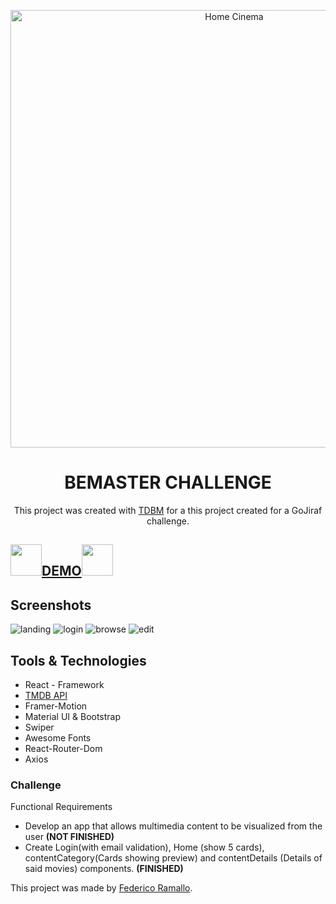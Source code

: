 <p align="center">
    <img alt="Home Cinema" src="https://fontmeme.com/permalink/220824/21ad60813ead7f189384e600cde2bd44.png" width="700">
</p>

<div align="center">

<div align="center">
  <h1>BEMASTER CHALLENGE</h1> 
  <p align="center">
    This project was created with <a href="https://swapi.dev">TDBM</a> for a this project created for a GoJiraf challenge.
  </p>
</div>

</div>

## <img src="https://cdn.icon-icons.com/icons2/3063/PNG/512/popcorn_cinema_icon_190843.png" width="50px"/><a href="https://netflix-ramallo.netlify.app/" target="_blank">DEMO</a><img src="https://cdn.icon-icons.com/icons2/3063/PNG/512/popcorn_cinema_icon_190843.png" width="50px"/>
## Screenshots
<img src="https://i.ibb.co/RNgxG5F/Proyecto1.png" target="_blank" alt="landing"/>
<img src="https://i.ibb.co/p47s1Mp/Proyecto2.png" target="_blank" alt="login"/>
<img src="https://i.ibb.co/qYML5Gm/Proyecto3.png" target="_blank" alt="browse"/>
<img src="https://i.ibb.co/60MH3Wk/Proyecto4.png" target="_blank" alt="edit"/>


## Tools & Technologies 
- React - Framework
- [TMDB API](https://www.themoviedb.org/) 
- Framer-Motion
- Material UI & Bootstrap
- Swiper
- Awesome Fonts
- React-Router-Dom
- Axios

### Challenge

Functional Requirements

* Develop an app that allows multimedia content to be visualized from the user **(NOT FINISHED)**
* Create Login(with email validation), Home (show 5 cards), contentCategory(Cards showing preview) and contentDetails (Details of said movies) components. **(FINISHED)**


This project was made by [Federico Ramallo](https://github.com/Fede-Ramallo).